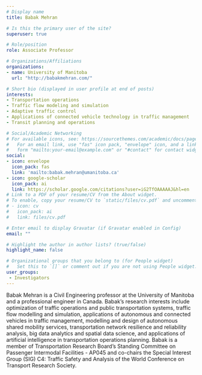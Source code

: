 ```yaml
---
# Display name
title: Babak Mehran

# Is this the primary user of the site?
superuser: true

# Role/position
role: Associate Professor

# Organizations/Affiliations
organizations:
- name: University of Manitoba
  url: "http://babakmehran.com/"

# Short bio (displayed in user profile at end of posts)
interests:
- Transportation operations
- Traffic flow modeling and simulation
- Adaptive traffic control
- Applications of connected vehicle technology in traffic management
- Transit planning and operations

# Social/Academic Networking
# For available icons, see: https://sourcethemes.com/academic/docs/page-builder/#icons
#   For an email link, use "fas" icon pack, "envelope" icon, and a link in the
#   form "mailto:your-email@example.com" or "#contact" for contact widget.
social:
- icon: envelope
  icon_pack: fas
  link: 'mailto:babak.mehran@umanitoba.ca'
- icon: google-scholar
  icon_pack: ai
  link: https://scholar.google.com/citations?user=iG2TfOAAAAAJ&hl=en
# Link to a PDF of your resume/CV from the About widget.
# To enable, copy your resume/CV to `static/files/cv.pdf` and uncomment the lines below.
# - icon: cv
#   icon_pack: ai
#   link: files/cv.pdf

# Enter email to display Gravatar (if Gravatar enabled in Config)
email: ""

# Highlight the author in author lists? (true/false)
highlight_name: false

# Organizational groups that you belong to (for People widget)
#   Set this to `[]` or comment out if you are not using People widget.
user_groups:
 - Investigators
---
```

Babak Mehran is a Civil Engineering professor at the University of Manitoba and a professional engineer in Canada. Babak’s research interests include optimization of traffic operations and public transportation systems, traffic flow modelling and simulation, applications of autonomous and connected vehicles in traffic management, modelling and design of autonomous shared mobility services, transportation network resilience and reliability analysis, big data analytics and spatial data science, and applications of artificial intelligence in transportation operations planning. Babak is a member of Transportation Research Board’s Standing Committee on Passenger Intermodal Facilities - AP045 and co-chairs the Special Interest Group (SIG) C4: Traffic Safety and Analysis of the World Conference on Transport Research Society.
